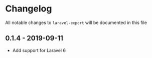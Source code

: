 # Changelog

All notable changes to `laravel-export` will be documented in this file

## 0.1.4 - 2019-09-11

- Add support for Laravel 6
